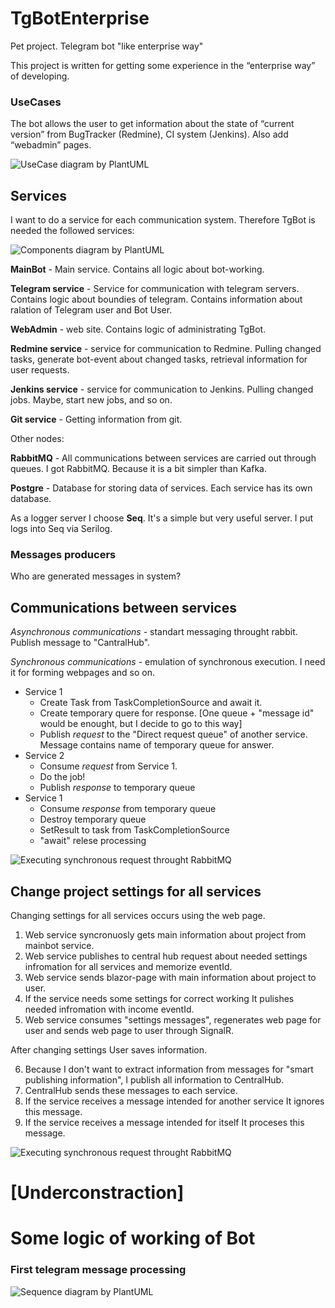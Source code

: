 # TgBotEnterprise
Pet project. Telegram bot "like enterprise way" 

This project is written for getting some experience in the “enterprise way” of developing.


### UseCases

The bot allows the user to get information about the state of “current version” from BugTracker (Redmine), CI system (Jenkins). 
Also add “webadmin” pages.

![UseCase diagram by PlantUML](http://www.plantuml.com/plantuml/proxy?cache=no&src=https://raw.githubusercontent.com/zavpav/TgBotEnterprise/main/UseCase.puml)


## Services

I want to do a service for each communication system.
Therefore TgBot is needed the followed services:

![Components diagram by PlantUML](http://www.plantuml.com/plantuml/proxy?cache=no&src=https://raw.githubusercontent.com/zavpav/TgBotEnterprise/main/Components.puml)


**MainBot** - Main service.  Contains all logic about bot-working.

**Telegram service** - Service for communication with telegram servers. Contains logic about boundies of telegram. Contains information about ralation of Telegram user and Bot User.

**WebAdmin** - web site. Contains logic of administrating TgBot.

**Redmine service** - service for communication to Redmine. Pulling changed tasks, generate bot-event about changed tasks, retrieval information for user requests.

**Jenkins service** - service for communication to Jenkins. Pulling changed jobs. Maybe, start new jobs, and so on.

**Git service** - Getting information from git.

Other nodes:

**RabbitMQ** - All communications between services are carried out through queues. I got RabbitMQ. Because it is a bit simpler than Kafka.

**Postgre** - Database for storing data of services. Each service has its own database.

As a logger server I choose **Seq**. It's a simple but very useful server. I put logs into Seq via Serilog.

### Messages producers

Who are generated messages in system?






## Communications between services
_Asynchronous communications_ - standart messaging throught rabbit. Publish message to "CantralHub".

_Synchronous communications_ - emulation of synchronous execution. I need it for forming webpages and so on.
- Service 1
    - Create Task from TaskCompletionSource and await it. 
    - Create temporary quere for response. [One queue + "message id" would be enought, but I decide to go to this way]    
    - Publish _request_ to the "Direct request queue" of another service. Message contains name of temporary queue for answer.
- Service 2
    - Consume _request_ from Service 1.
    - Do the job!
    - Publish _response_ to temporary queue
- Service 1
    - Consume _response_ from temporary queue
    - Destroy temporary queue
    - SetResult to task from TaskCompletionSource
    - "await" relese processing

![Executing synchronous request throught RabbitMQ](http://www.plantuml.com/plantuml/proxy?cache=no&src=https://raw.githubusercontent.com/zavpav/TgBotEnterprise/main/RabbitSynchronousRequest.puml)


## Change project settings for all services
Сhanging settings for all services occurs using the web page. 
1. Web service syncronuosly gets main information about project from mainbot service. 
2. Web service publishes to central hub request about needed settings infromation for all services and memorize eventId.
3. Web service sends blazor-page with main information about project to user.
4. If the service needs some settings for correct working It pulishes needed infromation with income eventId.
5. Web service consumes "settings messages", regenerates web page for user and sends web page to user through SignalR.

After changing settings User saves information.

6. Because I don't want to extract information from messages for "smart publishing information", I publish all information to CentralHub. 
7. CentralHub sends these messages to each service. 
8. If the service receives a message intended for another service It ignores this message.
9. If the service receives a message intended for itself It proceses this message.


![Executing synchronous request throught RabbitMQ](http://www.plantuml.com/plantuml/proxy?cache=no&src=https://raw.githubusercontent.com/zavpav/TgBotEnterprise/main/WebAdminChangeSettings.puml)

# [Underconstraction]

# Some logic of working of Bot

### First telegram message processing 

![Sequence diagram by PlantUML](http://www.plantuml.com/plantuml/proxy?cache=no&src=https://raw.githubusercontent.com/zavpav/TgBotEnterprise/main/ProcessingTelegramMessage.puml)

